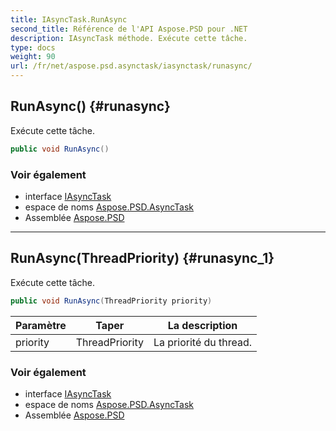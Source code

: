 ```yaml
---
title: IAsyncTask.RunAsync
second_title: Référence de l'API Aspose.PSD pour .NET
description: IAsyncTask méthode. Exécute cette tâche.
type: docs
weight: 90
url: /fr/net/aspose.psd.asynctask/iasynctask/runasync/
---
```

## RunAsync() {#runasync}

Exécute cette tâche.

```csharp
public void RunAsync()
```

### Voir également

* interface [IAsyncTask](../)
* espace de noms [Aspose.PSD.AsyncTask](../../iasynctask/)
* Assemblée [Aspose.PSD](../../../)

---

## RunAsync(ThreadPriority) {#runasync_1}

Exécute cette tâche.

```csharp
public void RunAsync(ThreadPriority priority)
```

| Paramètre | Taper | La description |
| --- | --- | --- |
| priority | ThreadPriority | La priorité du thread. |

### Voir également

* interface [IAsyncTask](../)
* espace de noms [Aspose.PSD.AsyncTask](../../iasynctask/)
* Assemblée [Aspose.PSD](../../../)



